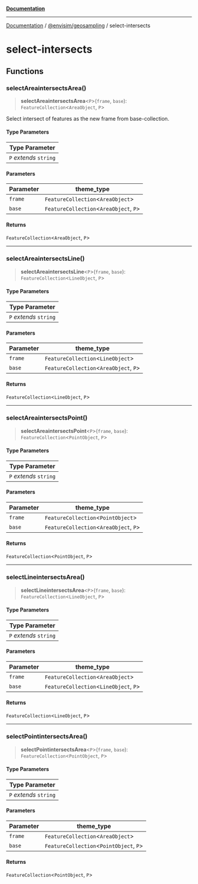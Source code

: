 [**Documentation**](../../README.md)

---

[Documentation](../../README.md) / [@envisim/geosampling](README.md) / select-intersects

# select-intersects

## Functions

### selectAreaintersectsArea()

> **selectAreaintersectsArea**\<`P`\>(`frame`, `base`): `FeatureCollection`\<`AreaObject`, `P`\>

Select intersect of features as the new frame from base-collection.

#### Type Parameters

| Type Parameter         |
| ---------------------- |
| `P` _extends_ `string` |

#### Parameters

| Parameter | theme_type                               |
| --------- | ---------------------------------------- |
| `frame`   | `FeatureCollection`\<`AreaObject`\>      |
| `base`    | `FeatureCollection`\<`AreaObject`, `P`\> |

#### Returns

`FeatureCollection`\<`AreaObject`, `P`\>

---

### selectAreaintersectsLine()

> **selectAreaintersectsLine**\<`P`\>(`frame`, `base`): `FeatureCollection`\<`LineObject`, `P`\>

#### Type Parameters

| Type Parameter         |
| ---------------------- |
| `P` _extends_ `string` |

#### Parameters

| Parameter | theme_type                               |
| --------- | ---------------------------------------- |
| `frame`   | `FeatureCollection`\<`LineObject`\>      |
| `base`    | `FeatureCollection`\<`AreaObject`, `P`\> |

#### Returns

`FeatureCollection`\<`LineObject`, `P`\>

---

### selectAreaintersectsPoint()

> **selectAreaintersectsPoint**\<`P`\>(`frame`, `base`): `FeatureCollection`\<`PointObject`, `P`\>

#### Type Parameters

| Type Parameter         |
| ---------------------- |
| `P` _extends_ `string` |

#### Parameters

| Parameter | theme_type                               |
| --------- | ---------------------------------------- |
| `frame`   | `FeatureCollection`\<`PointObject`\>     |
| `base`    | `FeatureCollection`\<`AreaObject`, `P`\> |

#### Returns

`FeatureCollection`\<`PointObject`, `P`\>

---

### selectLineintersectsArea()

> **selectLineintersectsArea**\<`P`\>(`frame`, `base`): `FeatureCollection`\<`LineObject`, `P`\>

#### Type Parameters

| Type Parameter         |
| ---------------------- |
| `P` _extends_ `string` |

#### Parameters

| Parameter | theme_type                               |
| --------- | ---------------------------------------- |
| `frame`   | `FeatureCollection`\<`AreaObject`\>      |
| `base`    | `FeatureCollection`\<`LineObject`, `P`\> |

#### Returns

`FeatureCollection`\<`LineObject`, `P`\>

---

### selectPointintersectsArea()

> **selectPointintersectsArea**\<`P`\>(`frame`, `base`): `FeatureCollection`\<`PointObject`, `P`\>

#### Type Parameters

| Type Parameter         |
| ---------------------- |
| `P` _extends_ `string` |

#### Parameters

| Parameter | theme_type                                |
| --------- | ----------------------------------------- |
| `frame`   | `FeatureCollection`\<`AreaObject`\>       |
| `base`    | `FeatureCollection`\<`PointObject`, `P`\> |

#### Returns

`FeatureCollection`\<`PointObject`, `P`\>
